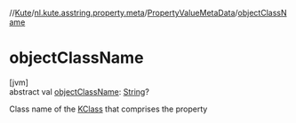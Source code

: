 //[Kute](../../../index.md)/[nl.kute.asstring.property.meta](../index.md)/[PropertyValueMetaData](index.md)/[objectClassName](object-class-name.md)

# objectClassName

[jvm]\
abstract val [objectClassName](object-class-name.md): [String](https://kotlinlang.org/api/latest/jvm/stdlib/kotlin/-string/index.html)?

Class name of the [KClass](https://kotlinlang.org/api/latest/jvm/stdlib/kotlin.reflect/-k-class/index.html) that comprises the property

